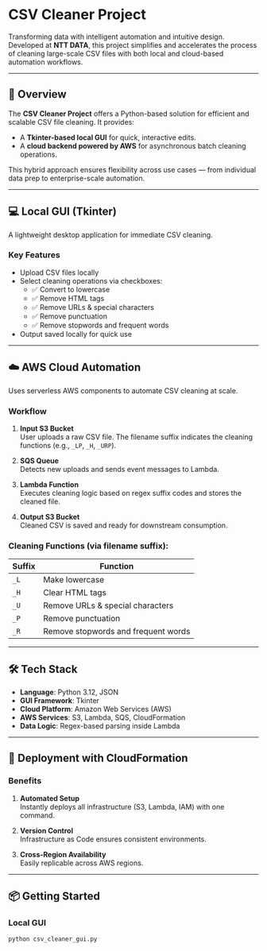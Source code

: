 # CSV Cleaner Project
 
Transforming data with intelligent automation and intuitive design.  
Developed at **NTT DATA**, this project simplifies and accelerates the process of cleaning large-scale CSV files with both local and cloud-based automation workflows.
 
---
 
## 📌 Overview
 
The **CSV Cleaner Project** offers a Python-based solution for efficient and scalable CSV file cleaning. It provides:
 
- A **Tkinter-based local GUI** for quick, interactive edits.
- A **cloud backend powered by AWS** for asynchronous batch cleaning operations.
 
This hybrid approach ensures flexibility across use cases — from individual data prep to enterprise-scale automation.
 
---
 
## 💻 Local GUI (Tkinter)
 
A lightweight desktop application for immediate CSV cleaning.
 
### Key Features
 
- Upload CSV files locally
- Select cleaning operations via checkboxes:
  - ✅ Convert to lowercase
  - ✅ Remove HTML tags
  - ✅ Remove URLs & special characters
  - ✅ Remove punctuation
  - ✅ Remove stopwords and frequent words
- Output saved locally for quick use
 
---
 
## ☁️ AWS Cloud Automation
 
Uses serverless AWS components to automate CSV cleaning at scale.
 
### Workflow
 
1. **Input S3 Bucket**  
   User uploads a raw CSV file. The filename suffix indicates the cleaning functions (e.g., `_LP`, `_H`, `_URP`).
 
2. **SQS Queue**  
   Detects new uploads and sends event messages to Lambda.
 
3. **Lambda Function**  
   Executes cleaning logic based on regex suffix codes and stores the cleaned file.
 
4. **Output S3 Bucket**  
   Cleaned CSV is saved and ready for downstream consumption.
 
### Cleaning Functions (via filename suffix):
 
| Suffix | Function                              |
|--------|---------------------------------------|
| `_L`   | Make lowercase                        |
| `_H`   | Clear HTML tags                       |
| `_U`   | Remove URLs & special characters      |
| `_P`   | Remove punctuation                    |
| `_R`   | Remove stopwords and frequent words   |
 
---
 
## 🛠️ Tech Stack
 
- **Language**: Python 3.12, JSON
- **GUI Framework**: Tkinter
- **Cloud Platform**: Amazon Web Services (AWS)
- **AWS Services**: S3, Lambda, SQS, CloudFormation
- **Data Logic**: Regex-based parsing inside Lambda
 
---
 
## 🚀 Deployment with CloudFormation
 
### Benefits
 
1. **Automated Setup**  
   Instantly deploys all infrastructure (S3, Lambda, IAM) with one command.
 
2. **Version Control**  
   Infrastructure as Code ensures consistent environments.
 
3. **Cross-Region Availability**  
   Easily replicable across AWS regions.
 
---
 
## 📦 Getting Started
 
### Local GUI
 
```bash
python csv_cleaner_gui.py

 
